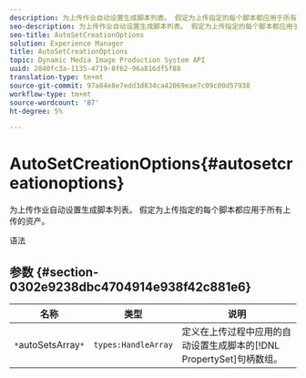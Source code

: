 ```yaml
---
description: 为上传作业自动设置生成脚本列表。 假定为上传指定的每个脚本都应用于所有上传的资产。
seo-description: 为上传作业自动设置生成脚本列表。 假定为上传指定的每个脚本都应用于所有上传的资产。
seo-title: AutoSetCreationOptions
solution: Experience Manager
title: AutoSetCreationOptions
topic: Dynamic Media Image Production System API
uuid: 2840fc3a-1135-4719-8f62-96a816df5f88
translation-type: tm+mt
source-git-commit: 97a84e8e7edd3d834ca42069eae7c09c00d57938
workflow-type: tm+mt
source-wordcount: '87'
ht-degree: 5%

---
```



# AutoSetCreationOptions{#autosetcreationoptions}

为上传作业自动设置生成脚本列表。 假定为上传指定的每个脚本都应用于所有上传的资产。

语法

## 参数 {#section-0302e9238dbc4704914e938f42c881e6}

| 名称 | 类型 | 说明 |
|---|---|---|
| `*`autoSetsArray`*` | `types:HandleArray` | 定义在上传过程中应用的自动设置生成脚本的[!DNL PropertySet]句柄数组。 |

